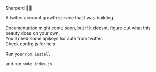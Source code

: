 Sherperd :guardsman: 

A twitter account growth service that I was building.<br>

Documentation might come soon, but if it doesnt, figure out what this beauty does on your own.<br>
You'll need some apikeys for auth from twitter.<br>
Check config.js for help

Run your ``` npm install ```

and run ``` node index.js  ```
